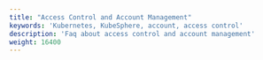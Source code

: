 ```yaml
---
title: "Access Control and Account Management"
keywords: 'Kubernetes, KubeSphere, account, access control'
description: 'Faq about access control and account management'
weight: 16400
---
```

